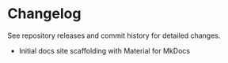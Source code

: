 # Changelog

See repository releases and commit history for detailed changes.

- Initial docs site scaffolding with Material for MkDocs
